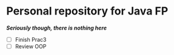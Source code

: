 # Personal repository for Java FP

***Seriously though, there is nothing here***

- [ ] Finish Prac3
- [ ] Review OOP
